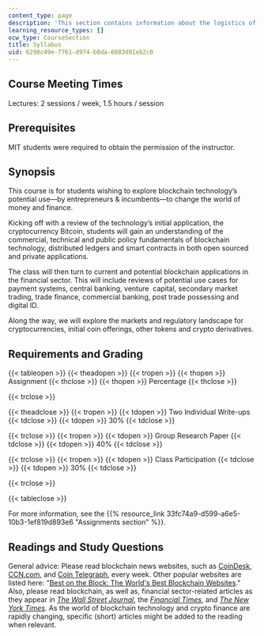 ```yaml
---
content_type: page
description: 'This section contains information about the logistics of the course. '
learning_resource_types: []
ocw_type: CourseSection
title: Syllabus
uid: 6290c49e-7761-d974-b8da-6883d81eb2c0
---
```


Course Meeting Times
--------------------

Lectures: 2 sessions / week, 1.5 hours / session 

Prerequisites
-------------

MIT students were required to obtain the permission of the instructor.

Synopsis
--------

This course is for students wishing to explore blockchain technology’s potential use—by entrepreneurs & incumbents—to change the world of money and finance.

Kicking off with a review of the technology’s initial application, the cryptocurrency Bitcoin, students will gain an understanding of the commercial, technical and public policy fundamentals of blockchain technology, distributed ledgers and smart contracts in both open sourced and private applications.

The class will then turn to current and potential blockchain applications in the financial sector. This will include reviews of potential use cases for payment systems, central banking, venture  capital, secondary market trading, trade finance, commercial banking, post trade possessing and digital ID.

Along the way, we will explore the markets and regulatory landscape for cryptocurrencies, initial coin offerings, other tokens and crypto derivatives.

Requirements and Grading
------------------------

{{< tableopen >}}
{{< theadopen >}}
{{< tropen >}}
{{< thopen >}}
Assignment
{{< thclose >}}
{{< thopen >}}
Percentage
{{< thclose >}}

{{< trclose >}}

{{< theadclose >}}
{{< tropen >}}
{{< tdopen >}}
Two Individual Write-ups 
{{< tdclose >}}
{{< tdopen >}}
30%
{{< tdclose >}}

{{< trclose >}}
{{< tropen >}}
{{< tdopen >}}
Group Research Paper
{{< tdclose >}}
{{< tdopen >}}
40%
{{< tdclose >}}

{{< trclose >}}
{{< tropen >}}
{{< tdopen >}}
Class Participation
{{< tdclose >}}
{{< tdopen >}}
30%
{{< tdclose >}}

{{< trclose >}}

{{< tableclose >}}

For more information, see the {{% resource_link 33fc74a9-d599-a6e5-10b3-1ef819d893e6 "Assignments section" %}}. 

Readings and Study Questions
----------------------------

General advice: Please read blockchain news websites, such as [CoinDesk](https://www.coindesk.com/), [CCN.com](https://www.ccn.com/), and [Coin Telegraph](https://cointelegraph.com/), every week. Other popular websites are listed here: "[Best on the Block: The World's Best Blockchain Websites](https://www.thedigitalmarketingbureau.com/blockchain/best-blockchain-news-sites)." Also, please read blockchain, as well as, financial sector-related articles as they appear in [_The_ _Wall Street Journal_](https://wsj.com), the _[Financial Times](https://www.ft.com/)_, and _[The New York Times](https://www.nytimes.com/)_. As the world of blockchain technology and crypto finance are rapidly changing, specific (short) articles might be added to the reading when relevant.